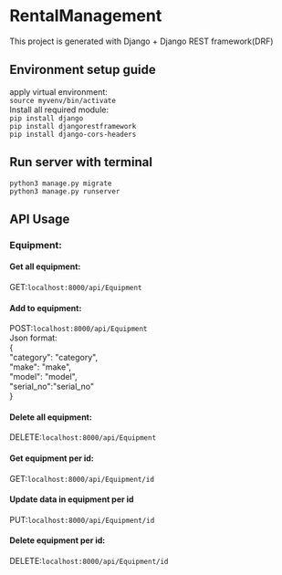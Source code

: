 # RentalManagement
This project is generated with Django + Django REST framework(DRF)

## Environment setup guide  
apply virtual environment:  
`source myvenv/bin/activate`  
Install all required module:   
`pip install django`   
`pip install djangorestframework`  
`pip install django-cors-headers`  
## Run server with terminal
`python3 manage.py migrate`  
`python3 manage.py runserver`  
## API Usage  
### Equipment:  
#### Get all equipment:  
GET:`localhost:8000/api/Equipment`  
#### Add to equipment:  
POST:`localhost:8000/api/Equipment`  
Json format:  
{  
    "category": "category",  
    "make": "make",  
    "model": "model",  
    "serial_no":"serial_no"  
}  
#### Delete all equipment:  
DELETE:`localhost:8000/api/Equipment`  
#### Get equipment per id:  
GET:`localhost:8000/api/Equipment/id`  
#### Update data in equipment per id  
PUT:`localhost:8000/api/Equipment/id`  
#### Delete equipment per id:  
DELETE:`localhost:8000/api/Equipment/id`  
